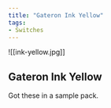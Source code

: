 ```yaml
---
title: "Gateron Ink Yellow"
tags:
- Switches
---
```


![[ink-yellow.jpg]]

## Gateron Ink Yellow

Got these in a sample pack.
